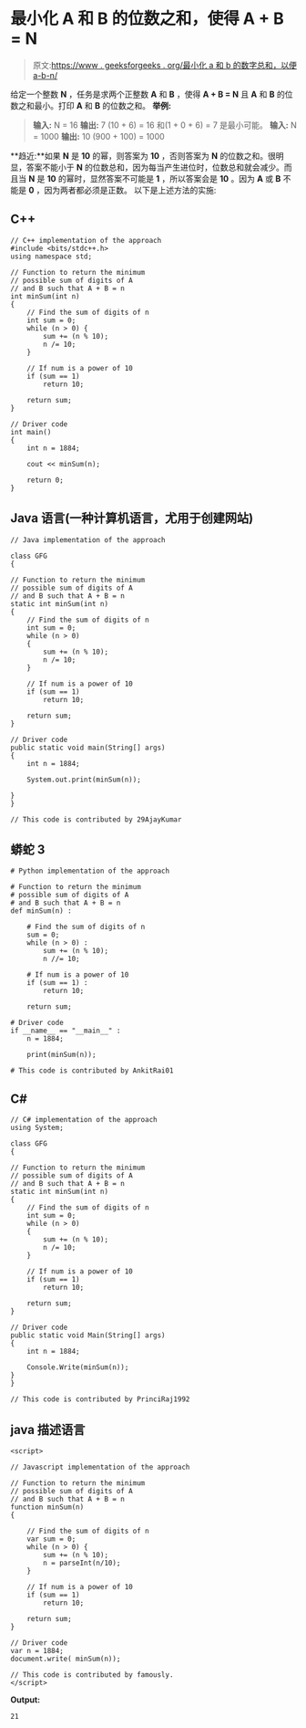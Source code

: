 # 最小化 A 和 B 的位数之和，使得 A + B = N

> 原文:[https://www . geeksforgeeks . org/最小化 a 和 b 的数字总和，以便 a-b-n/](https://www.geeksforgeeks.org/minimize-the-sum-of-digits-of-a-and-b-such-that-a-b-n/)

给定一个整数 **N** ，任务是求两个正整数 **A** 和 **B** ，使得 **A + B = N** 且 **A** 和 **B** 的位数之和最小。打印 **A** 和 **B** 的位数之和。
**举例:**

> **输入:** N = 16
> **输出:** 7
> (10 + 6) = 16 和(1 + 0 + 6) = 7
> 是最小可能。
> **输入:** N = 1000
> **输出:** 10
> (900 + 100) = 1000

**趋近:**如果 **N** 是 **10** 的幂，则答案为 **10** ，否则答案为 **N** 的位数之和。很明显，答案不能小于 **N** 的位数总和，因为每当产生进位时，位数总和就会减少。而且当 **N** 是 **10** 的幂时，显然答案不可能是 **1** ，所以答案会是 **10** 。因为 **A** 或 **B** 不能是 **0** ，因为两者都必须是正数。
以下是上述方法的实施:

## C++

```
// C++ implementation of the approach
#include <bits/stdc++.h>
using namespace std;

// Function to return the minimum
// possible sum of digits of A
// and B such that A + B = n
int minSum(int n)
{
    // Find the sum of digits of n
    int sum = 0;
    while (n > 0) {
        sum += (n % 10);
        n /= 10;
    }

    // If num is a power of 10
    if (sum == 1)
        return 10;

    return sum;
}

// Driver code
int main()
{
    int n = 1884;

    cout << minSum(n);

    return 0;
}
```

## Java 语言(一种计算机语言，尤用于创建网站)

```
// Java implementation of the approach

class GFG
{

// Function to return the minimum
// possible sum of digits of A
// and B such that A + B = n
static int minSum(int n)
{
    // Find the sum of digits of n
    int sum = 0;
    while (n > 0)
    {
        sum += (n % 10);
        n /= 10;
    }

    // If num is a power of 10
    if (sum == 1)
        return 10;

    return sum;
}

// Driver code
public static void main(String[] args)
{
    int n = 1884;

    System.out.print(minSum(n));

}
}

// This code is contributed by 29AjayKumar
```

## 蟒蛇 3

```
# Python implementation of the approach

# Function to return the minimum
# possible sum of digits of A
# and B such that A + B = n
def minSum(n) :

    # Find the sum of digits of n
    sum = 0;
    while (n > 0) :
        sum += (n % 10);
        n //= 10;

    # If num is a power of 10
    if (sum == 1) :
        return 10;

    return sum;

# Driver code
if __name__ == "__main__" :
    n = 1884;

    print(minSum(n));

# This code is contributed by AnkitRai01
```

## C#

```
// C# implementation of the approach
using System;

class GFG
{

// Function to return the minimum
// possible sum of digits of A
// and B such that A + B = n
static int minSum(int n)
{
    // Find the sum of digits of n
    int sum = 0;
    while (n > 0)
    {
        sum += (n % 10);
        n /= 10;
    }

    // If num is a power of 10
    if (sum == 1)
        return 10;

    return sum;
}

// Driver code
public static void Main(String[] args)
{
    int n = 1884;

    Console.Write(minSum(n));
}
}

// This code is contributed by PrinciRaj1992
```

## java 描述语言

```
<script>

// Javascript implementation of the approach

// Function to return the minimum
// possible sum of digits of A
// and B such that A + B = n
function minSum(n)
{

    // Find the sum of digits of n
    var sum = 0;
    while (n > 0) {
        sum += (n % 10);
        n = parseInt(n/10);
    }

    // If num is a power of 10
    if (sum == 1)
        return 10;

    return sum;
}

// Driver code
var n = 1884;
document.write( minSum(n));

// This code is contributed by famously.
</script>
```

**Output:** 

```
21
```